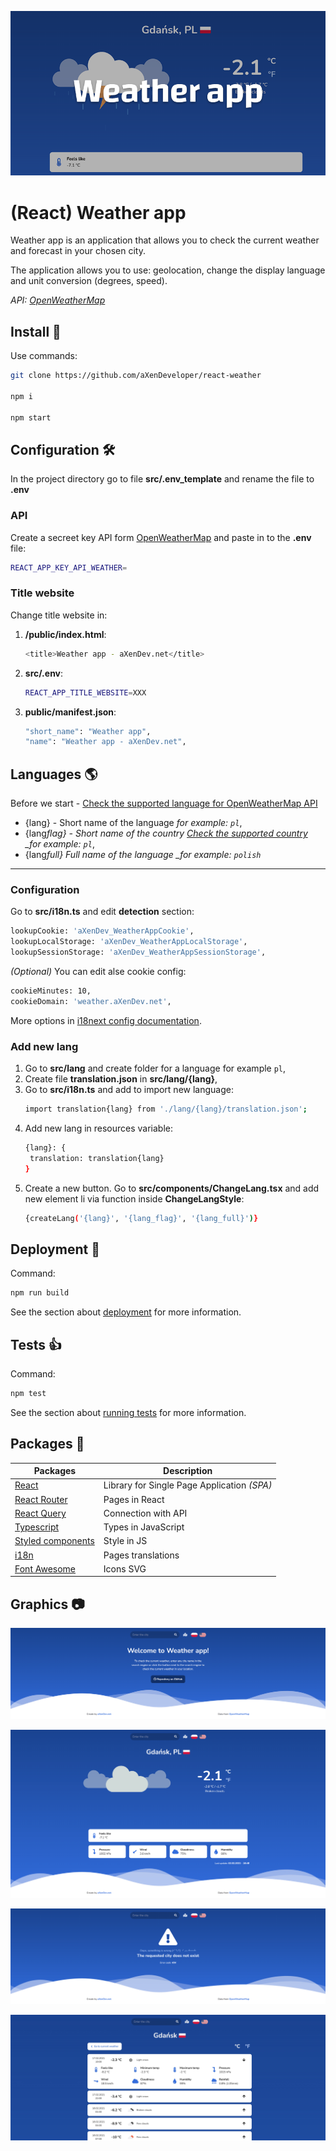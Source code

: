 ![GitHub Header](https://github.com/aXenDeveloper/react-weather/blob/main/screenshots/githubHeader.png?raw=true)

# (React) Weather app

Weather app is an application that allows you to check the current weather and forecast in your chosen city.

The application allows you to use: geolocation, change the display language and unit conversion (degrees, speed).

_API: [OpenWeatherMap](https://openweathermap.org/)_

## Install 🧰

Use commands:

```bash
git clone https://github.com/aXenDeveloper/react-weather

npm i

npm start
```

## Configuration 🛠️

In the project directory go to file **src/.env_template** and rename the file to **.env**

### API

Create a secreet key API form [OpenWeatherMap](https://openweathermap.org/) and paste in to the **.env** file:

```bash
REACT_APP_KEY_API_WEATHER=
```

### Title website

Change title website in:

1. **/public/index.html**:
   ```bash
   <title>Weather app - aXenDev.net</title>
   ```
2. **src/.env**:

   ```bash
   REACT_APP_TITLE_WEBSITE=XXX
   ```

3. **public/manifest.json**:
   ```bash
   "short_name": "Weather app",
   "name": "Weather app - aXenDev.net",
   ```

## Languages 🌎

Before we start - [Check the supported language for OpenWeatherMap API](https://openweathermap.org/current#multi)

- {lang} - Short name of the language _for example: `pl`_,
- {lang*flag} - Short name of the country [Check the supported country](https://flagpedia.net/index) \_for example: `pl`*,
- {lang*full} Full name of the language \_for example: `polish`*

---

### Configuration

Go to **src/i18n.ts** and edit **detection** section:

```bash
lookupCookie: 'aXenDev_WeatherAppCookie',
lookupLocalStorage: 'aXenDev_WeatherAppLocalStorage',
lookupSessionStorage: 'aXenDev_WeatherAppSessionStorage',
```

_(Optional)_ You can edit alse cookie config:

```bash
cookieMinutes: 10,
cookieDomain: 'weather.aXenDev.net',
```

More options in [i18next config documentation](https://www.i18next.com/overview/configuration-options).

### Add new lang

1. Go to **src/lang** and create folder for a language for example `pl`,
2. Create file **translation.json** in **src/lang/{lang}**,
3. Go to **src/i18n.ts** and add to import new language:
   ```bash
   import translation{lang} from './lang/{lang}/translation.json';
   ```
4. Add new lang in resources variable:
   ```bash
   {lang}: {
   	translation: translation{lang}
   }
   ```
5. Create a new button. Go to **src/components/ChangeLang.tsx** and add new element li via function inside **ChangeLangStyle**:
   ```bash
   {createLang('{lang}', '{lang_flag}', '{lang_full}')}
   ```

## Deployment 🔨

Command:

```bash
npm run build
```

See the section about [deployment](https://facebook.github.io/create-react-app/docs/deployment) for more information.

## Tests 👍

Command:

```bash
npm test
```

See the section about [running tests](https://facebook.github.io/create-react-app/docs/running-tests) for more information.

## Packages 📂

| Packages                                            | Description                                 |
| --------------------------------------------------- | ------------------------------------------- |
| [React](https://reactjs.org/)                       | Library for Single Page Application _(SPA)_ |
| [React Router](https://reactrouter.com/)            | Pages in React                              |
| [React Query](https://react-query.tanstack.com/)    | Connection with API                         |
| [Typescript](https://www.typescriptlang.org/)       | Types in JavaScript                         |
| [Styled components](https://styled-components.com/) | Style in JS                                 |
| [i18n](https://react.i18next.com/)                  | Pages translations                          |
| [Font Awesome](https://fontawesome.com/)            | Icons SVG                                   |

## Graphics 📷

![1](https://github.com/aXenDeveloper/react-weather/blob/main/screenshots/1-min.png?raw=true)

![2](https://github.com/aXenDeveloper/react-weather/blob/main/screenshots/2-min.png?raw=true)

![3](https://github.com/aXenDeveloper/react-weather/blob/main/screenshots/3-min.png?raw=true)

![4](https://github.com/aXenDeveloper/react-weather/blob/main/screenshots/4-min.png?raw=true)
